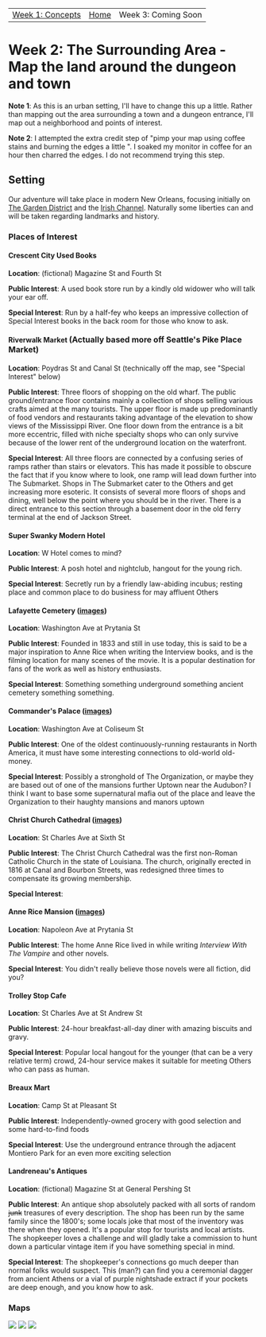<script src="{{site.assets}}/javascript/script.js"></script>

<div id="navbar" align="center">
  <table> 
    <tr>
      <td><a href ="{{site.url}}/pages/week1.html">Week 1: Concepts</a></td>
      <td><a href="{{site.url}}/index.html">Home</a></td> 
      <td>Week 3: Coming Soon</td>
    </tr>
  </table>
</div>

# Week 2: The Surrounding Area - <span class="subtext">Map the land around the dungeon and town</span>
__Note 1__:  As this is an urban setting, I'll have to change this up a little.  Rather than mapping out the area
  surrounding a town and a dungeon entrance, I'll map out a neighborhood and points of interest.
  
__Note 2__: I attempted the extra credit step of "pimp your map using coffee stains and burning the edges a little
  ".   I soaked my monitor in coffee for an hour then charred the edges.  I do not recommend trying this step.
 
## Setting
Our adventure will take place in modern New Orleans, focusing initially on
 [The Garden District](https://en.wikipedia.org/wiki/Garden_District,_New_Orleans#History)
 and the [Irish Channel](https://en.wikipedia.org/wiki/Irish_Channel,_New_Orleans#History).  Naturally some liberties
 can and will be taken regarding landmarks and history.

### Places of Interest
#### Crescent City Used Books 
**Location**: (fictional) Magazine St and Fourth St

**Public Interest**: A used book store run by a kindly old widower who will talk your ear off. 

**Special Interest**: Run by a half-fey who keeps an impressive collection of Special Interest books in the back
 room for those who know to ask.
  
#### Riverwalk Market <span style="font-size:medium;">(Actually based more off Seattle's Pike Place Market)</span>
**Location**: Poydras St and Canal St (technically off the map, see "Special Interest" below)

**Public Interest**: Three floors of shopping on the old wharf.  The public ground/entrance floor contains mainly a
 collection of shops selling various crafts aimed at the many tourists.  The upper floor is made up predominantly of 
 food vendors and restaurants taking advantage of the elevation to show views of the Mississippi River.  One floor 
 down from the entrance is a bit more eccentric, filled with niche specialty shops who can only survive because of 
 the lower rent of the underground location on the waterfront.  

**Special Interest**: All three floors are connected by a confusing series of ramps rather than stairs or elevators.
 This has made it possible to obscure the fact that if you know where to look, one ramp will lead  down further into
 The Submarket.  Shops in The Submarket cater to the Others and get increasing more esoteric.  It consists of several
 more floors of shops and dining, well below the point where you should be in the river.  There is a direct entrance to 
 this section through a basement door in the old ferry terminal at the end of Jackson Street.
    
#### Super Swanky Modern Hotel 
**Location**: W Hotel comes to mind?  

**Public Interest**: A posh hotel and nightclub, hangout for the young rich.

**Special Interest**:  Secretly run by a friendly law-abiding incubus; resting place and common place to do business for
 may affluent Others

#### Lafayette Cemetery ([images](https://tinyurl.com/y6wtx38z))
**Location**: Washington Ave at Prytania St

**Public Interest**: Founded in 1833 and still in use today, this is said to be a major inspiration to Anne Rice when
 writing the Interview books, and is the filming location for many scenes of the movie.  It is a popular destination
 for fans of the work as well as history enthusiasts.  

**Special Interest**: Something something underground something ancient cemetery something something. 

#### Commander's Palace ([images](https://tinyurl.com/y8rrwyyx))
[//]: # (TODO)
**Location**: Washington Ave at Coliseum St

**Public Interest**: One of the oldest continuously-running restaurants in North America, it must have some
 interesting connections to old-world old-money.  

**Special Interest**:  Possibly a stronghold of The Organization, or maybe they are based out of one of the mansions
 further Uptown near the Audubon?  I think I want to base some supernatural mafia out of the place and leave the
 Organization to their haughty mansions and manors uptown

#### Christ Church Cathedral ([images](https://tinyurl.com/y7kp2xes))
[//]: # (TODO)
**Location**: St Charles Ave at Sixth St

**Public Interest**: The Christ Church Cathedral was the first non-Roman Catholic Church in the state of Louisiana. The
 church, originally erected in 1816 at Canal and Bourbon Streets, was redesigned three times to compensate its growing 
 membership.

**Special Interest**: 

#### Anne Rice Mansion ([images](https://tinyurl.com/ycxahccy))
**Location**: Napoleon Ave at Prytania St

**Public Interest**: The home Anne Rice lived in while writing _Interview With The Vampire_ and other novels.

**Special Interest**: You didn't really believe those novels were all fiction, did you?

#### Trolley Stop Cafe
**Location**: St Charles Ave at St Andrew St

**Public Interest**: 24-hour breakfast-all-day diner with amazing biscuits and gravy.  

**Special Interest**: Popular local hangout for the younger (that can be a very relative term) crowd, 24-hour service
 makes it suitable for meeting Others who can pass as human. 
 
#### Breaux Mart
**Location**:  Camp St at Pleasant St

**Public Interest**: Independently-owned grocery with good selection and some hard-to-find foods

**Special Interest**: Use the underground entrance through the adjacent Montiero Park for an even more exciting
 selection  
 
#### Landreneau's Antiques
**Location**: (fictional) Magazine St at General Pershing St

**Public Interest**: An antique shop absolutely packed with all sorts of random ~~junk~~ treasures of every
 description.  The shop has been run by the same family since the 1800's; some locals joke that most of the
  inventory was there when they opened.  It's a popular stop for tourists and local artists.  The shopkeeper loves a
  challenge and will gladly take a commission to hunt down a particular vintage item if you have something special in
  mind.
       
**Special Interest**: The shopkeeper's connections go much deeper than normal folks would suspect.  This (man?) can
 find you a ceremonial dagger from ancient Athens or a vial of purple nightshade extract if your pockets are deep
 enough, and you know how to ask. 

### Maps
<img src="{{site.assets}}/images/new-orleans-redo-beige.jpg" />

<img src="{{site.assets}}/images/garden-district.png" />

<img src="{{site.assets}}/images/french-quarter.png" />